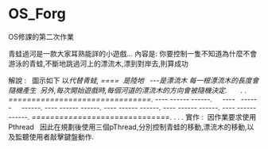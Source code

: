# OS_Forg
OS修課的第二次作業

青蛙過河是一款大家耳熟能詳的小遊戲...
內容是: 你要控制一隻不知道為什麼不會游泳的青蛙,不斷地跳過河上的漂流木,漂到對岸去,則算成功


 解說 :   圖示如下
以*代替青蛙, ====  是陸地    ---是漂流木
每一根漂流木的長度會隨機產生  另外,每次開始遊戲時,每個河道的漂流木的方向會被隨機決定.      
.
.
===============================.
   ----    ------    ------.
     ----    ------      ------.
  ----    ------    ------.
    ----    ------    ------.
      ----    ------    ------.
 ----    ------    ------.
==============*================.
.
.
.
實作 :  因作業要求使用Pthread   
因此在規劃後使用三個pThread,分別控制青蛙的移動,漂流木的移動,以及監聽使用者敲擊鍵盤動作.

